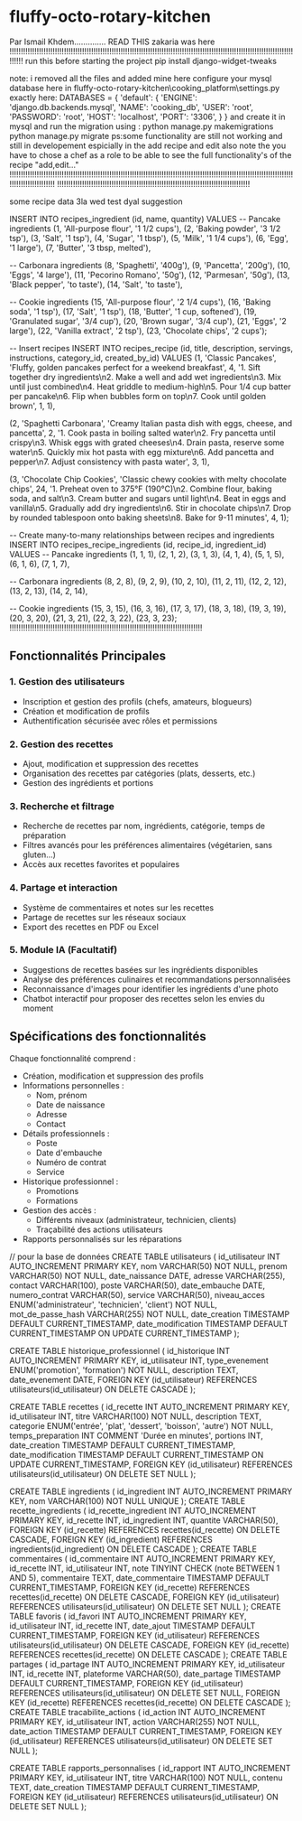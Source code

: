 # fluffy-octo-rotary-kitchen
Par Ismail Khdem..............
READ THIS
zakaria was here
!!!!!!!!!!!!!!!!!!!!!!!!!!!!!!!!!!!!!!!!!!!!!!!!!!!!!!!!!!!!!!!!!!!!!!!!!!!!!!!!!!!!!!!!!!!!!!!!!!!!!!!!!!!!!!!!!!!!!!!!!!!!!!!!!!!
run this before starting the project
pip install django-widget-tweaks

note:
i removed all the files and added mine here
configure your mysql database here in fluffy-octo-rotary-kitchen\cooking_platform\settings.py
exactly here:
DATABASES = {
'default': {
'ENGINE': 'django.db.backends.mysql',
'NAME': 'cooking_db',
'USER': 'root',
'PASSWORD': 'root',
'HOST': 'localhost',
'PORT': '3306',
}
}
and create it in mysql and run the migration using :
python manage.py makemigrations
python manage.py migrate
ps:some functionality are still not working and still in developement espicially in the add recipe and edit also note the you have to chose a chef as a role to be able to see the full functionality's of the recipe "add,edit..."
!!!!!!!!!!!!!!!!!!!!!!!!!!!!!!!!!!!!!!!!!!!!!!!!!!!!!!!!!!!!!!!!!!!!!!!!!!!!!!!!!!!!!!!!!!!!!!!!!!!!!!!!!!!!!!!!!!!!!!!!!!!!!!!!!!!!!!!!!!!!!!!!!
!!!!!!!!!!!!!!!!!!!!!!!!!!!!!!!!!!!!!!!!!!!!!!!!!!!!!!!!!!!!!!!!!!!!!!!!!!!!!!!!!!!!!

some recipe data 3la wed test dyal suggestion

INSERT INTO recipes_ingredient (id, name, quantity) VALUES
-- Pancake ingredients
(1, 'All-purpose flour', '1 1/2 cups'),
(2, 'Baking powder', '3 1/2 tsp'),
(3, 'Salt', '1 tsp'),
(4, 'Sugar', '1 tbsp'),
(5, 'Milk', '1 1/4 cups'),
(6, 'Egg', '1 large'),
(7, 'Butter', '3 tbsp, melted'),

-- Carbonara ingredients
(8, 'Spaghetti', '400g'),
(9, 'Pancetta', '200g'),
(10, 'Eggs', '4 large'),
(11, 'Pecorino Romano', '50g'),
(12, 'Parmesan', '50g'),
(13, 'Black pepper', 'to taste'),
(14, 'Salt', 'to taste'),

-- Cookie ingredients
(15, 'All-purpose flour', '2 1/4 cups'),
(16, 'Baking soda', '1 tsp'),
(17, 'Salt', '1 tsp'),
(18, 'Butter', '1 cup, softened'),
(19, 'Granulated sugar', '3/4 cup'),
(20, 'Brown sugar', '3/4 cup'),
(21, 'Eggs', '2 large'),
(22, 'Vanilla extract', '2 tsp'),
(23, 'Chocolate chips', '2 cups');

-- Insert recipes
INSERT INTO recipes_recipe (id, title, description, servings, instructions, category_id, created_by_id) VALUES
(1, 'Classic Pancakes', 'Fluffy, golden pancakes perfect for a weekend breakfast', 4, 
'1. Sift together dry ingredients\n2. Make a well and add wet ingredients\n3. Mix until just combined\n4. Heat griddle to medium-high\n5. Pour 1/4 cup batter per pancake\n6. Flip when bubbles form on top\n7. Cook until golden brown', 
1, 1),

(2, 'Spaghetti Carbonara', 'Creamy Italian pasta dish with eggs, cheese, and pancetta', 2,
'1. Cook pasta in boiling salted water\n2. Fry pancetta until crispy\n3. Whisk eggs with grated cheeses\n4. Drain pasta, reserve some water\n5. Quickly mix hot pasta with egg mixture\n6. Add pancetta and pepper\n7. Adjust consistency with pasta water',
3, 1),

(3, 'Chocolate Chip Cookies', 'Classic chewy cookies with melty chocolate chips', 24,
'1. Preheat oven to 375°F (190°C)\n2. Combine flour, baking soda, and salt\n3. Cream butter and sugars until light\n4. Beat in eggs and vanilla\n5. Gradually add dry ingredients\n6. Stir in chocolate chips\n7. Drop by rounded tablespoon onto baking sheets\n8. Bake for 9-11 minutes',
4, 1);

-- Create many-to-many relationships between recipes and ingredients
INSERT INTO recipes_recipe_ingredients (id, recipe_id, ingredient_id) VALUES
-- Pancake ingredients
(1, 1, 1),
(2, 1, 2),
(3, 1, 3),
(4, 1, 4),
(5, 1, 5),
(6, 1, 6),
(7, 1, 7),

-- Carbonara ingredients
(8, 2, 8),
(9, 2, 9),
(10, 2, 10),
(11, 2, 11),
(12, 2, 12),
(13, 2, 13),
(14, 2, 14),

-- Cookie ingredients
(15, 3, 15),
(16, 3, 16),
(17, 3, 17),
(18, 3, 18),
(19, 3, 19),
(20, 3, 20),
(21, 3, 21),
(22, 3, 22),
(23, 3, 23);
!!!!!!!!!!!!!!!!!!!!!!!!!!!!!!!!!!!!!!!!!!!!!!!!!!!!!!!!!!!!!!!!!!!!!!!!!!!!!!!!!!!!!
## Fonctionnalités Principales

### 1. Gestion des utilisateurs

- Inscription et gestion des profils (chefs, amateurs, blogueurs)
- Création et modification de profils
- Authentification sécurisée avec rôles et permissions

### 2. Gestion des recettes

- Ajout, modification et suppression des recettes
- Organisation des recettes par catégories (plats, desserts, etc.)
- Gestion des ingrédients et portions

### 3. Recherche et filtrage

- Recherche de recettes par nom, ingrédients, catégorie, temps de préparation
- Filtres avancés pour les préférences alimentaires (végétarien, sans gluten...)
- Accès aux recettes favorites et populaires

### 4. Partage et interaction

- Système de commentaires et notes sur les recettes
- Partage de recettes sur les réseaux sociaux
- Export des recettes en PDF ou Excel

### 5. Module IA (Facultatif)

- Suggestions de recettes basées sur les ingrédients disponibles
- Analyse des préférences culinaires et recommandations personnalisées
- Reconnaissance d'images pour identifier les ingrédients d'une photo
- Chatbot interactif pour proposer des recettes selon les envies du moment

## Spécifications des fonctionnalités

Chaque fonctionnalité comprend :

- Création, modification et suppression des profils
- Informations personnelles :
  - Nom, prénom
  - Date de naissance
  - Adresse
  - Contact
- Détails professionnels :
  - Poste
  - Date d'embauche
  - Numéro de contrat
  - Service
- Historique professionnel :
  - Promotions
  - Formations
- Gestion des accès :
  - Différents niveaux (administrateur, technicien, clients)
  - Traçabilité des actions utilisateurs
- Rapports personnalisés sur les réparations

// pour la base de données
CREATE TABLE utilisateurs (
id_utilisateur INT AUTO_INCREMENT PRIMARY KEY,
nom VARCHAR(50) NOT NULL,
prenom VARCHAR(50) NOT NULL,
date_naissance DATE,
adresse VARCHAR(255),
contact VARCHAR(100),
poste VARCHAR(50),
date_embauche DATE,
numero_contrat VARCHAR(50),
service VARCHAR(50),
niveau_acces ENUM('administrateur', 'technicien', 'client') NOT NULL,
mot_de_passe_hash VARCHAR(255) NOT NULL,
date_creation TIMESTAMP DEFAULT CURRENT_TIMESTAMP,
date_modification TIMESTAMP DEFAULT CURRENT_TIMESTAMP ON UPDATE CURRENT_TIMESTAMP
);

CREATE TABLE historique_professionnel (
id_historique INT AUTO_INCREMENT PRIMARY KEY,
id_utilisateur INT,
type_evenement ENUM('promotion', 'formation') NOT NULL,
description TEXT,
date_evenement DATE,
FOREIGN KEY (id_utilisateur) REFERENCES utilisateurs(id_utilisateur) ON DELETE CASCADE
);

CREATE TABLE recettes (
id_recette INT AUTO_INCREMENT PRIMARY KEY,
id_utilisateur INT,
titre VARCHAR(100) NOT NULL,
description TEXT,
categorie ENUM('entrée', 'plat', 'dessert', 'boisson', 'autre') NOT NULL,
temps_preparation INT COMMENT 'Durée en minutes',
portions INT,
date_creation TIMESTAMP DEFAULT CURRENT_TIMESTAMP,
date_modification TIMESTAMP DEFAULT CURRENT_TIMESTAMP ON UPDATE CURRENT_TIMESTAMP,
FOREIGN KEY (id_utilisateur) REFERENCES utilisateurs(id_utilisateur) ON DELETE SET NULL
);

CREATE TABLE ingredients (
id_ingredient INT AUTO_INCREMENT PRIMARY KEY,
nom VARCHAR(100) NOT NULL UNIQUE
);
CREATE TABLE recette_ingredients (
id_recette_ingredient INT AUTO_INCREMENT PRIMARY KEY,
id_recette INT,
id_ingredient INT,
quantite VARCHAR(50),
FOREIGN KEY (id_recette) REFERENCES recettes(id_recette) ON DELETE CASCADE,
FOREIGN KEY (id_ingredient) REFERENCES ingredients(id_ingredient) ON DELETE CASCADE
);
CREATE TABLE commentaires (
id_commentaire INT AUTO_INCREMENT PRIMARY KEY,
id_recette INT,
id_utilisateur INT,
note TINYINT CHECK (note BETWEEN 1 AND 5),
commentaire TEXT,
date_commentaire TIMESTAMP DEFAULT CURRENT_TIMESTAMP,
FOREIGN KEY (id_recette) REFERENCES recettes(id_recette) ON DELETE CASCADE,
FOREIGN KEY (id_utilisateur) REFERENCES utilisateurs(id_utilisateur) ON DELETE SET NULL
);
CREATE TABLE favoris (
id_favori INT AUTO_INCREMENT PRIMARY KEY,
id_utilisateur INT,
id_recette INT,
date_ajout TIMESTAMP DEFAULT CURRENT_TIMESTAMP,
FOREIGN KEY (id_utilisateur) REFERENCES utilisateurs(id_utilisateur) ON DELETE CASCADE,
FOREIGN KEY (id_recette) REFERENCES recettes(id_recette) ON DELETE CASCADE
);
CREATE TABLE partages (
id_partage INT AUTO_INCREMENT PRIMARY KEY,
id_utilisateur INT,
id_recette INT,
plateforme VARCHAR(50),
date_partage TIMESTAMP DEFAULT CURRENT_TIMESTAMP,
FOREIGN KEY (id_utilisateur) REFERENCES utilisateurs(id_utilisateur) ON DELETE SET NULL,
FOREIGN KEY (id_recette) REFERENCES recettes(id_recette) ON DELETE CASCADE
);
CREATE TABLE tracabilite_actions (
id_action INT AUTO_INCREMENT PRIMARY KEY,
id_utilisateur INT,
action VARCHAR(255) NOT NULL,
date_action TIMESTAMP DEFAULT CURRENT_TIMESTAMP,
FOREIGN KEY (id_utilisateur) REFERENCES utilisateurs(id_utilisateur) ON DELETE SET NULL
);

CREATE TABLE rapports_personnalises (
id_rapport INT AUTO_INCREMENT PRIMARY KEY,
id_utilisateur INT,
titre VARCHAR(100) NOT NULL,
contenu TEXT,
date_creation TIMESTAMP DEFAULT CURRENT_TIMESTAMP,
FOREIGN KEY (id_utilisateur) REFERENCES utilisateurs(id_utilisateur) ON DELETE SET NULL
);
